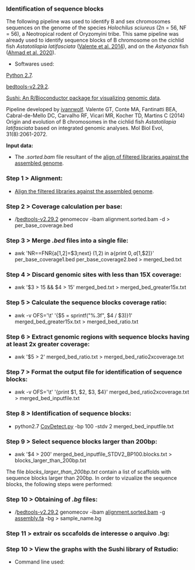 ### Identification of sequence blocks

The following pipeline was used to identify B and sex chromosomes sequences on the genome of the species *Holochilus sciureus* (2n = 56, NF = 56), a Neotropical rodent of Oryzomyini tribe. This same pipeline was already used to identify sequence blocks of B chromosome on the cichlid fish *Astatotilapia latifasciata* ([Valente et al. 2014](https://pubmed.ncbi.nlm.nih.gov/24770715/)), and on the *Astyanax* fish ([Ahmad et al. 2020](https://bmcgenomics.biomedcentral.com/articles/10.1186/s12864-020-07072-1)).

- Softwares used:

[Python 2.7](https://www.python.org/download/releases/2.7/).

[bedtools-v2.29.2](https://bedtools.readthedocs.io/en/latest/).

[Sushi: An R/Bioconductor package for visualizing genomic data](https://www.bioconductor.org/packages/release/bioc/vignettes/Sushi/inst/doc/Sushi.pdf).

Pipeline developed by [ivanrwolf](https://github.com/ivanrwolf/CovDetect/blob/master/LICENSE). Valente GT, Conte MA, Fantinatti BEA, Cabral-de-Mello DC, Carvalho RF, Vicari MR, Kocher TD, Martins C (2014) Origin and evolution of B chromosomes in the cichlid fish *Astatotilapia latifasciata* based on integrated genomic analyses. Mol Biol Evol, 31(8):2061-2072.

**Input data:**

- The *.sorted.bam* file resultant of the [align of filtered libraries against the assembled genome](https://github.com/MoreiraCN/Genomic_alignment).

### Step 1 > Alignment:

- [Align the filtered libraries against the assembled genome](https://github.com/MoreiraCN/Genomic_alignment).

### Step 2 > Coverage calculation per base:

- /[bedtools-v2.29.2](https://bedtools.readthedocs.io/en/latest/) genomecov -ibam alignment.sorted.bam -d > per_base_coverage.bed

### Step 3 > Merge *.bed* files into a single file:

- awk 'NR==FNR{a[$1,$2]=$3;next} ($1,$2) in a{print $0, a[$1,$2]}' per_base_coverage1.bed per_base_coverage2.bed > merged_bed.txt

### Step 4 > Discard genomic sites with less than 15X coverage:

- awk '$3 > 15 && $4 > 15' merged_bed.txt > merged_bed_greater15x.txt

### Step 5 > Calculate the sequence blocks coverage ratio:

- awk -v OFS='\t' '{$5 = sprintf("%.3f", $4 / $3)}1' merged_bed_greater15x.txt > merged_bed_ratio.txt

### Step 6 > Extract genomic regions with sequence blocks having at least 2x greater coverage:

- awk '$5 > 2' merged_bed_ratio.txt > merged_bed_ratio2xcoverage.txt

### Step 7 > Format the output file for identification of sequence blocks:

- awk -v OFS='\t' '{print $1, $2, $3, $4}' merged_bed_ratio2xcoverage.txt > merged_bed_inputfile.txt

### Step 8 > Identification of sequence blocks:

- python2.7 [CovDetect.py](https://github.com/ivanrwolf/CovDetect/blob/master/CovDetect.py) -bp 100 -stdv 2 merged_bed_inputfile.txt

### Step 9 > Select sequence blocks larger than 200bp:

- awk '$4 > 200' merged_bed_inputfile_STDV2_BP100.blocks.txt > blocks_larger_than_200bp.txt

The file *blocks_larger_than_200bp.txt* contain a list of scaffolds with sequence blocks larger than 200bp. In order to vizualize the sequence blocks, the following steps were performed:

### Step 10 > Obtaining of *.bg* files:

- /[bedtools-v2.29.2](https://bedtools.readthedocs.io/en/latest/) genomecov -ibam [alignment.sorted.bam](https://github.com/MoreiraCN/Genomic_alignment) -g [assembly.fa](https://github.com/MoreiraCN/Assembling_Illumina_sequences) -bg > sample_name.bg

### Step 11 > extrair os sccafolds de interesse o arquivo .bg:

### Step 10 > View the graphs with the Sushi library of Rstudio:

- Command line used:

